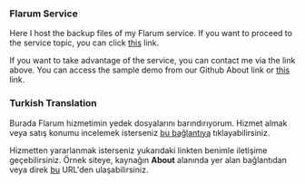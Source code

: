### Flarum Service
Here I host the backup files of my Flarum service. If you want to proceed to the service topic, you can click [this](https://www.r10.net/flarum/3294022-9889-profesyonel-flarum-hizmeti-kurulum-guncelleme-tum-konfigurasyonlar-ve-cok-daha-fazlasi.html) link.

If you want to take advantage of the service, you can contact me via the link above. You can access the sample demo from our Github About link or [this](https://demo.umutcan.xyz/) link.

### Turkish Translation
Burada Flarum hizmetimin yedek dosyalarını barındırıyorum. Hizmet almak veya satış konumu incelemek isterseniz [bu bağlantıya](https://www.r10.net/flarum/3294022-9889-profesyonel-flarum-hizmeti-kurulum-guncelleme-tum-konfigurasyonlar-ve-cokdaha-fazlasi.html) tıklayabilirsiniz.

Hizmetten yararlanmak isterseniz yukarıdaki linkten benimle iletişime geçebilirsiniz. Örnek siteye, kaynağın **About** alanında yer alan bağlantıdan veya direk [bu](https://demo.umutcan.xyz/) URL'den ulaşabilirsiniz.
